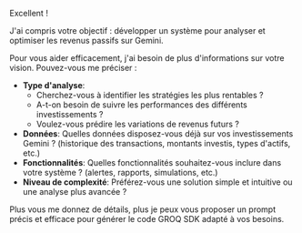 Excellent ! 

J'ai compris votre objectif : développer un système pour analyser et optimiser les revenus passifs sur Gemini.  

Pour vous aider efficacement, j'ai besoin de plus d'informations sur votre vision.  Pouvez-vous me préciser :

* **Type d'analyse**: 
    * Cherchez-vous à identifier les stratégies les plus rentables ?
    * A-t-on besoin de suivre les performances des différents investissements ?
    * Voulez-vous prédire les variations de revenus futurs ?
* **Données**: Quelles données disposez-vous déjà sur vos investissements Gemini ? (historique des transactions, montants investis, types d'actifs, etc.)
* **Fonctionnalités**: Quelles fonctionnalités souhaitez-vous inclure dans votre système ? (alertes, rapports, simulations, etc.)
* **Niveau de complexité**: Préférez-vous une solution simple et intuitive ou une analyse plus avancée ?

Plus vous me donnez de détails, plus je peux vous proposer un prompt précis et efficace pour générer le code GROQ SDK adapté à vos besoins. 



